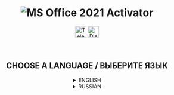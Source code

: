 <h1 align="center">
  <img src="https://i.imgur.com/iasKyQU.png" title="MS Office 2021 Activator" alt="MS Office 2021 Activator">
</h1>

<p align="center">
  <a href="https://t.me/novatesource" target="__blank">
    <img src="https://i.imgur.com/qbW4p8Y.png" width="30" height="30" title="Telegram" alt="Telegram">
  </a>
  <a href="https://discord.gg/dYqtDrm6Ju" target="__blank">
    <img src="https://i.imgur.com/TFvPWEX.png" width="30" height="30" title="Discord" alt="Discord">
  </a>
</p>

<br/>

<h2 align="center">
  CHOOSE A LANGUAGE / ВЫБЕРИТЕ ЯЗЫК
</h2>

<details>
  <summary align="center">ENGLISH</summary>

  <h2 align="center">
    Microsoft Office 2021 Activator
  </h2>

  <p align="center">
    <sup>Activator for MS Office 2021 programs</sup>
  </p>

  ---

  ## :desktop_computer: DESCRIPTION

  This file will help activate the installed Microsoft Office 2021 programs on the computer.It is enough to close open applications and start .bat file with activation.The code connect to a free server and activates the program.

  ---

  ## :star: QUICK START

  ### INSTALLATION AND ACTIVATION
  <sup>Via Terminal or PowerShell</sup>

  ```
  git clone https://github.com/NoVate911/utilities-ms-office-2021-activator.git
  ```

  <br/>

  ```
  cd utilities-ms-office-2021-activator
  ```

  <br/>

  ```
  We write "activation.bat" and are waiting for the end of activation
  ```
  
</details>

<details>
  <summary align="center">RUSSIAN</summary>

  <h2 align="center">
    Microsoft Office 2021 Activator
  </h2>

  <p align="center">
    <sup>Активатор для программ MS Office 2021</sup>
  </p>

  ---

  ## :desktop_computer: ОПИСАНИЕ

  Данный файл поможет активировать установленные программы Microsoft Office 2021 на компьютере. Достаточно закрыть открытые приложения и запустить .bat файл с активацией. Код подключиться к свободному серверу и активирует программу.

  ---

  ## :star: БЫСТРЫЙ СТАРТ

  ### УСТАНОВКА И АКТИВАЦИЯ
  <sup>Через Terminal или PowerShell</sup>

  ```
  git clone https://github.com/NoVate911/utilities-ms-office-2021-activator.git
  ```

  <br/>

  ```
  cd utilities-ms-office-2021-activator
  ```

  <br/>

  ```
  Пишем "activation.bat" и ждём окончания активации
  ```
    
</details>
